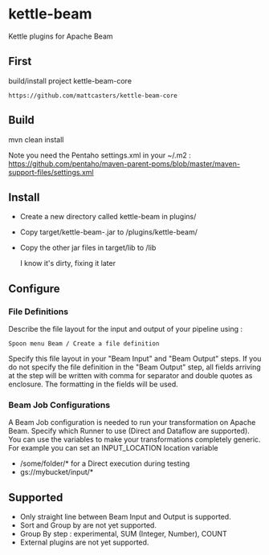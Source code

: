 # kettle-beam
Kettle plugins for Apache Beam

## First

build/install project kettle-beam-core

    https://github.com/mattcasters/kettle-beam-core


## Build

mvn clean install

Note you need the Pentaho settings.xml in your ~/.m2 : https://github.com/pentaho/maven-parent-poms/blob/master/maven-support-files/settings.xml

## Install

* Create a new directory called kettle-beam in <PDI>plugins/ 
* Copy target/kettle-beam-<version>.jar to <PDI>/plugins/kettle-beam/
* Copy the other jar files in target/lib to <PDI>/lib
  
  I know it's dirty, fixing it later
  
## Configure

### File Definitions

Describe the file layout for the input and output of your pipeline using : 
    
    Spoon menu Beam / Create a file definition

Specify this file layout in your "Beam Input" and "Beam Output" steps.
If you do not specify the file definition in the "Beam Output" step, all fields arriving at the step will be written with comma for separator and double quotes as enclosure.  The formatting in the fields will be used.  

### Beam Job Configurations

A Beam Job configuration is needed to run your transformation on Apache Beam.
Specify which Runner to use (Direct and Dataflow are supported).  
You can use the variables to make your transformations completely generic.  For example you can set an INPUT_LOCATION location variable
* /some/folder/* for a Direct execution during testing
* gs://mybucket/input/*


## Supported

* Only straight line between Beam Input and Output is supported.  
* Sort and Group by are not yet supported.
* Group By step : experimental, SUM (Integer, Number), COUNT
* External plugins are not yet supported.


